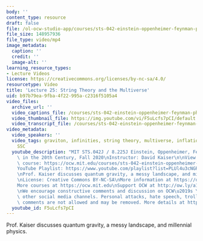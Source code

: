 ```yaml
---
body: ''
content_type: resource
draft: false
file: /ol-ocw-studio-app/courses/sts-042-einstein-oppenheimer-feynman-physics-in-the-20th-century-fall-2020/ocw_8225_sts042_lecture25_2020dec09_360p_16_9.mp4
file_size: 148957936
file_type: video/mp4
image_metadata:
  caption: ''
  credit: ''
  image-alt: ''
learning_resource_types:
- Lecture Videos
license: https://creativecommons.org/licenses/by-nc-sa/4.0/
resourcetype: Video
title: 'Lecture 25: String Theory and the Multiverse'
uid: b97b79ea-9fba-4f22-995a-c2316f5105a4
video_files:
  archive_url: ''
  video_captions_file: /courses/sts-042-einstein-oppenheimer-feynman-physics-in-the-20th-century-fall-2020/10JmmLl7NJRPojlRsRdnH5eO2IdsQ8CE2_transcript.webvtt
  video_thumbnail_file: https://img.youtube.com/vi/F5uLcfs7pCI/default.jpg
  video_transcript_file: /courses/sts-042-einstein-oppenheimer-feynman-physics-in-the-20th-century-fall-2020/10JmmLl7NJRPojlRsRdnH5eO2IdsQ8CE2_transcript.pdf
video_metadata:
  video_speakers: ''
  video_tags: graviton, infinities, string theory, multiverse, inflation, anthropic,
    SSC
  youtube_description: "MIT STS.042J / 8.225J Einstein, Oppenheimer, Feynman: Physics\
    \ in the 20th Century, Fall 2020\nInstructor: David Kaiser\n\nView the complete\
    \ course: https://ocw.mit.edu/courses/sts-042-einstein-oppenheimer-feynman-physics-in-the-20th-century-fall-2020\n\
    YouTube Playlist: https://www.youtube.com/playlist?list=PLUl4u3cNGP63bAfjGas3TuA4ZCPUtN6Xf\n\
    \nProf. Kaiser discusses quantum gravity, a messy landscape, and millennial physics.\n\
    \nLicense: Creative Commons BY-NC-SA\nMore information at https://ocw.mit.edu/terms\n\
    More courses at https://ocw.mit.edu\nSupport OCW at http://ow.ly/a1If50zVRlQ\n\
    \nWe encourage constructive comments and discussion on OCW\u2019s YouTube and\
    \ other social media channels. Personal attacks, hate speech, trolling, and inappropriate\
    \ comments are not allowed and may be removed. More details at https://ocw.mit.edu/comments."
  youtube_id: F5uLcfs7pCI
---
```

Prof. Kaiser discusses quantum gravity, a messy landscape, and millennial physics.